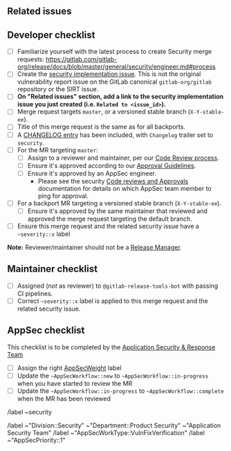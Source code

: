 <!--
# README first!
This MR should be created on `gitlab.com/gitlab-org/security/gitlab`.

See [the general developer security guidelines](https://gitlab.com/gitlab-org/release/docs/blob/master/general/security/engineer.md).

-->

## Related issues

<!-- Mention the GitLab Security issue this MR is related to -->

## Developer checklist

- [ ] Familiarize yourself with the latest process to create Security merge requests: https://gitlab.com/gitlab-org/release/docs/blob/master/general/security/engineer.md#process
- [ ] Create the [security implementation issue]. This is not the original vulnerability report issue on the GitLab canonical `gitlab-org/gitlab` repository or the SIRT issue.
- [ ] **On "Related issues" section, add a link to the security implementation issue you just created (i.e. `Related to <issue_id>`).**
- [ ] Merge request targets `master`, or a versioned stable branch (`X-Y-stable-ee`).
- [ ] Title of this merge request is the same as for all backports.
- [ ] A [CHANGELOG entry] has been included, with `Changelog` trailer set to `security`.
- [ ] For the MR targeting `master`:
  - [ ] Assign to a reviewer and maintainer, per our [Code Review process].
  - [ ] Ensure it's approved according to our [Approval Guidelines].
  - [ ] Ensure it's approved by an AppSec engineer.
    - Please see the security [Code reviews and Approvals] documentation for details on which AppSec team member to ping for approval.
- [ ] For a backport MR targeting a versioned stable branch (`X-Y-stable-ee`).
  - [ ] Ensure it's approved by the same maintainer that reviewed and approved the merge request targeting the default branch.
- [ ] Ensure this merge request and the related security issue have a `~severity::x` label

**Note:** Reviewer/maintainer should not be a [Release Manager].

## Maintainer checklist

- [ ] Assigned (_not_ as reviewer) to `@gitlab-release-tools-bot` with passing CI pipelines.
- [ ] Correct `~severity::x` label is applied to this merge request and the related security issue.

## AppSec checklist

This checklist is to be completed by the [Application Security & Response Team](https://handbook.gitlab.com/handbook/security/product-security/application-security/)

- [ ] Assign the right [AppSecWeight](https://handbook.gitlab.com/handbook/security/product-security/application-security/milestone-planning/#weight-labels) label
- [ ] Update the `~AppSecWorkflow::new` to `~AppSecWorkflow::in-progress` when you have started to review the MR
- [ ] Update the `~AppSecWorkflow::in-progress` to `~AppSecWorkflow::complete` when the MR has been reviewed

/label ~security

<!-- AppSec specific labels -->

/label ~"Division::Security" ~"Department::Product Security" ~"Application Security Team"
/label ~"AppSecWorkType::VulnFixVerification"
/label ~"AppSecPriority::1" <!-- This is always a priority to review for us to ensure the fix is good and the release is done on time -->

[CHANGELOG entry]: https://docs.gitlab.com/development/changelog/#overview
[Code Review process]: https://docs.gitlab.com/development/code_review/
[Code reviews and Approvals]: https://gitlab.com/gitlab-org/release/docs/-/blob/master/general/security/engineer.md#code-reviews-and-approvals
[Approval Guidelines]: https://docs.gitlab.com/development/code_review/#approval-guidelines
[Canonical repository]: https://gitlab.com/gitlab-org/gitlab
[`e2e:test-on-omnibus-ee` job]: https://docs.gitlab.com/ee/development/testing_guide/end_to_end/#using-the-test-on-omnibus-job
[Release Manager]: https://about.gitlab.com/community/release-managers/
[security implementation issue]: https://gitlab.com/gitlab-org/release/docs/blob/master/general/security/engineer.md#security-implementation-issue
